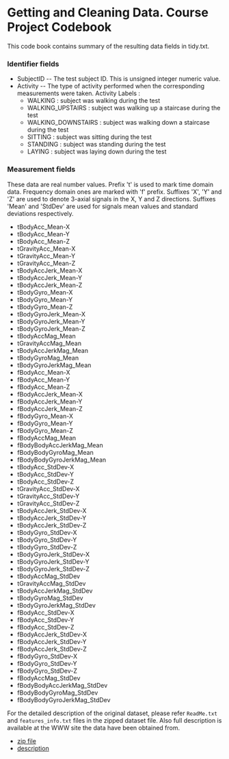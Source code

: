 

Getting and Cleaning Data. Course Project Codebook
==============================================================

This code book contains summary of the resulting data fields in tidy.txt. 

### Identifier fields

* SubjectID -- The test subject ID. This is unsigned integer numeric value.
* Activity -- The type of activity performed when the corresponding measurements were taken.
Activity Labels :
    + WALKING : subject was walking during the test
    + WALKING_UPSTAIRS : subject was walking up a staircase during the test
    + WALKING_DOWNSTAIRS : subject was walking down a staircase during the test
    + SITTING : subject was sitting during the test
    + STANDING : subject was standing during the test
    + LAYING : subject was laying down during the test
  
### Measurement fields
These data are real number values. Prefix 't' is used to mark time domain data. Frequency domain ones are marked with 'f' prefix.
Suffixes 'X', 'Y' and 'Z' are used to denote 3-axial signals in the X, Y and Z directions.
Suffixes 'Mean' and 'StdDev' are used for signals mean values and standard deviations respectively.
 
* tBodyAcc_Mean-X
* tBodyAcc_Mean-Y
* tBodyAcc_Mean-Z
* tGravityAcc_Mean-X
* tGravityAcc_Mean-Y
* tGravityAcc_Mean-Z
* tBodyAccJerk_Mean-X
* tBodyAccJerk_Mean-Y
* tBodyAccJerk_Mean-Z
* tBodyGyro_Mean-X
* tBodyGyro_Mean-Y
* tBodyGyro_Mean-Z
* tBodyGyroJerk_Mean-X
* tBodyGyroJerk_Mean-Y
* tBodyGyroJerk_Mean-Z
* tBodyAccMag_Mean
* tGravityAccMag_Mean
* tBodyAccJerkMag_Mean
* tBodyGyroMag_Mean
* tBodyGyroJerkMag_Mean
* fBodyAcc_Mean-X
* fBodyAcc_Mean-Y
* fBodyAcc_Mean-Z
* fBodyAccJerk_Mean-X
* fBodyAccJerk_Mean-Y
* fBodyAccJerk_Mean-Z
* fBodyGyro_Mean-X
* fBodyGyro_Mean-Y
* fBodyGyro_Mean-Z
* fBodyAccMag_Mean
* fBodyBodyAccJerkMag_Mean
* fBodyBodyGyroMag_Mean
* fBodyBodyGyroJerkMag_Mean
* tBodyAcc_StdDev-X
* tBodyAcc_StdDev-Y
* tBodyAcc_StdDev-Z
* tGravityAcc_StdDev-X
* tGravityAcc_StdDev-Y
* tGravityAcc_StdDev-Z
* tBodyAccJerk_StdDev-X
* tBodyAccJerk_StdDev-Y
* tBodyAccJerk_StdDev-Z
* tBodyGyro_StdDev-X
* tBodyGyro_StdDev-Y
* tBodyGyro_StdDev-Z
* tBodyGyroJerk_StdDev-X
* tBodyGyroJerk_StdDev-Y
* tBodyGyroJerk_StdDev-Z
* tBodyAccMag_StdDev
* tGravityAccMag_StdDev
* tBodyAccJerkMag_StdDev
* tBodyGyroMag_StdDev
* tBodyGyroJerkMag_StdDev
* fBodyAcc_StdDev-X
* fBodyAcc_StdDev-Y
* fBodyAcc_StdDev-Z
* fBodyAccJerk_StdDev-X
* fBodyAccJerk_StdDev-Y
* fBodyAccJerk_StdDev-Z
* fBodyGyro_StdDev-X
* fBodyGyro_StdDev-Y
* fBodyGyro_StdDev-Z
* fBodyAccMag_StdDev
* fBodyBodyAccJerkMag_StdDev
* fBodyBodyGyroMag_StdDev
* fBodyBodyGyroJerkMag_StdDev


For the detailed description of the original dataset, please refer `ReadMe.txt` and `features_info.txt` files in the zipped dataset file. Also full description is available at the WWW site the data have been obtained from.

- [zip file](https://d396qusza40orc.cloudfront.net/getdata%2Fprojectfiles%2FUCI%20HAR%20Dataset.zip) 
- [description](http://archive.ics.uci.edu/ml/datasets/Human+Activity+Recognition+Using+Smartphones)